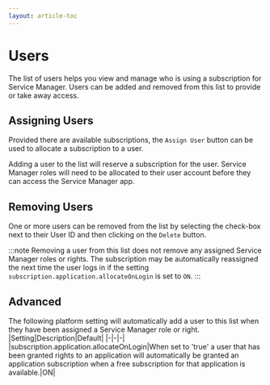 ```yaml
---
layout: article-toc
---
```

# Users
The list of users helps you view and manage who is using a subscription for Service Manager.  Users can be added and removed from this list to provide or take away access.

## Assigning Users
Provided there are available subscriptions, the `Assign User` button can be used to allocate a subscription to a user.

Adding a user to the list will reserve a subscription for the user.  Service Manager roles will need to be allocated to their user account before they can access the Service Manager app.

## Removing Users
One or more users can be removed from the list by selecting the check-box next to their User ID and then clicking on the `Delete` button.

:::note
Removing a user from this list does not remove any assigned Service Manager roles or rights. The subscription may be automatically reassigned the next time the user logs in if the setting `subscription.application.allocateOnLogin` is set to `ON`.
:::

## Advanced

The following platform setting will automatically add a user to this list when they have been assigned a Service Manager role or right. 
|Setting|Description|Default|
|-|-|-|
|subscription.application.allocateOnLogin|When set to 'true' a user that has been granted rights to an application will automatically be granted an application subscription when a free subscription for that application is available.|ON|